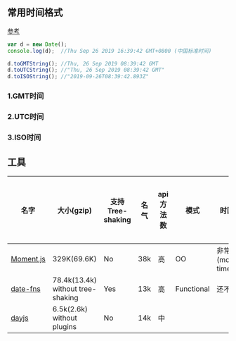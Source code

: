 ## 常用时间格式

[参考](http://blog.gejiawen.com/2015/03/11/light-guide-to-date-format/)

```javascript
var d = new Date();
console.log(d);  //Thu Sep 26 2019 16:39:42 GMT+0800 (中国标准时间)

d.toGMTString(); //Thu, 26 Sep 2019 08:39:42 GMT
d.toUTCString(); //"Thu, 26 Sep 2019 08:39:42 GMT"
d.toISOString(); //"2019-09-26T08:39:42.893Z"
```



### 1.GMT时间

### 2.UTC时间

### 3.ISO时间





## 工具

| 名字                                                         | 大小(gzip)                        | 支持Tree-shaking | 名气 | api方法数 | 模式       | 时区支持                | 支持的语言数 |
| ------------------------------------------------------------ | --------------------------------- | ---------------- | ---- | --------- | ---------- | ----------------------- | ------------ |
| [Moment.js](https://link.juejin.im?target=https%3A%2F%2Fmomentjs.com%2F) | 329K(69.6K)                       | No               | 38k  | 高        | OO         | 非常好(moment-timezone) | 123          |
| [date-fns](https://link.juejin.im?target=https%3A%2F%2Fdate-fns.org) | 78.4k(13.4k) without tree-shaking | Yes              | 13k  | 高        | Functional | 还不支持                | 32           |
| [dayjs](https://link.juejin.im?target=https%3A%2F%2Fgithub.com%2Fiamkun%2Fdayjs) | 6.5k(2.6k) without plugins        | No               | 14k  | 中        |            |                         |              |

